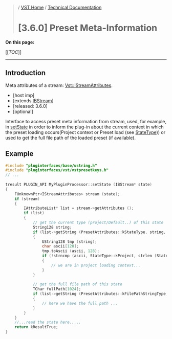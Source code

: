 >/ [VST Home](../../../) / [Technical Documentation](../../Index.md)
>
># \[3.6.0\] Preset Meta-Information

**On this page:**

[[_TOC_]]

---

## Introduction

Meta attributes of a stream: [Vst::IStreamAttributes](https://steinbergmedia.github.io/vst3_doc/vstinterfaces/classSteinberg_1_1Vst_1_1IStreamAttributes.html).

- \[host imp\]
- [extends [IBStream](https://steinbergmedia.github.io/vst3_doc/base/classSteinberg_1_1IBStream.html)]
- \[released: 3.6.0\]
- \[optional\]

Interface to access preset meta information from stream, used, for example, in [setState](https://steinbergmedia.github.io/vst3_doc/vstinterfaces/classSteinberg_1_1Vst_1_1IComponent.html#a77ac39bcc5c4b15818b1a87de2573805) in order to inform the plug-in about the current context in which the preset loading occurs(Project context or Preset load (see [StateType](https://steinbergmedia.github.io/vst3_doc/vstinterfaces/namespaceSteinberg_1_1Vst_1_1StateType.html))) or used to get the full file path of the loaded preset (if available).

## Example

``` c++
#include "pluginterfaces/base/ustring.h"
#include "pluginterfaces/vst/vstpresetkeys.h"
// ...
 
tresult PLUGIN_API MyPluginProcessor::setState (IBStream* state)
{
    FUnknownPtr<IStreamAttributes> stream (state);
    if (stream)
    {
        IAttributeList* list = stream->getAttributes ();
        if (list)
        {
            // get the current type (project/Default..) of this state
            String128 string;
            if (list->getString (PresetAttributes::kStateType, string, 128 * sizeof (TChar)) == kResultTrue)
            {
                UString128 tmp (string);
                char ascii[128];
                tmp.toAscii (ascii, 128);
                if (!strncmp (ascii, StateType::kProject, strlen (StateType::kProject)))
                {
                    // we are in project loading context...
                }
            }
 
            // get the full file path of this state
            TChar fullPath[1024];
            if (list->getString (PresetAttributes::kFilePathStringType, fullPath, 1024 * sizeof (TChar)) == kResultTrue)
            {
                // here we have the full path ...
            }
        }
    }
    //...read the state here.....
    return kResultTrue;
}
```
